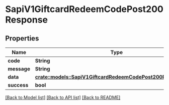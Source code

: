 # SapiV1GiftcardRedeemCodePost200Response

## Properties

Name | Type | Description | Notes
------------ | ------------- | ------------- | -------------
**code** | **String** |  | 
**message** | **String** |  | 
**data** | [**crate::models::SapiV1GiftcardRedeemCodePost200ResponseData**](_sapi_v1_giftcard_redeemCode_post_200_response_data.md) |  | 
**success** | **bool** |  | 

[[Back to Model list]](../README.md#documentation-for-models) [[Back to API list]](../README.md#documentation-for-api-endpoints) [[Back to README]](../README.md)


